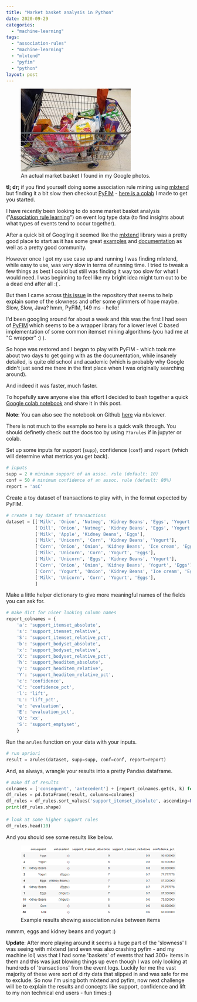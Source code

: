 ```yaml
---
title: "Market basket analysis in Python"
date: 2020-09-29
categories: 
  - "machine-learning"
tags: 
  - "association-rules"
  - "machine-learning"
  - "mlxtend"
  - "pyfim"
  - "python"
layout: post
---
```


<figure>
<img src="/assets/images/2020-09-29-market-basket-analysis-in-python/20170824_103648-300x225.jpg" alt="Market basket photo">
<figcaption>
An actual market basket I found in my Google photos.
</figcaption>
</figure>

**tl; dr;** if you find yourself doing some association rule mining using [mlxtend](http://rasbt.github.io/mlxtend/) but finding it a bit slow then checkout [PyFIM](https://borgelt.net/pyfim.html) - [here is a colab](https://colab.research.google.com/drive/15UunWEtO3Ga_4KAfmDOXbv0FDVv2dhWH?usp=sharing) I made to get you started.

I have recently been looking to do some market basket analysis ("[Association rule learning](https://en.wikipedia.org/wiki/Association_rule_learning)") on event log type data (to find insights about what types of events tend to occur together).

After a quick bit of Googling it seemed like the [mlxtend](http://rasbt.github.io/mlxtend/) library was a pretty good place to start as it has some great [examples](http://rasbt.github.io/mlxtend/user_guide/frequent_patterns/apriori/#example-1-generating-frequent-itemsets) and [documentation](http://rasbt.github.io/mlxtend/user_guide/frequent_patterns/apriori/) as well as a pretty good community.

However once I got my use case up and running I was finding mlxtend, while easy to use, was very slow in terms of running time. I tried to tweak a few things as best I could but still was finding it way too slow for what I would need. I was beginning to feel like my bright idea might turn out to be a dead end after all :( .

But then I came across [this issue](https://github.com/rasbt/mlxtend/issues/644) in the repository that seems to help explain some of the slowness and offer some glimmers of hope maybe. Slow, Slow, Java? hmm, PyFIM, 149 ms - hello!

I'd been googling around for about a week and this was the first I had seen of [PyFIM](https://borgelt.net/pyfim.html) which seems to be a wrapper library for a lower level C based implementation of some common itemset mining algorithms (you had me at "C wrapper" :) ).

So hope was restored and I began to play with PyFIM - which took me about two days to get going with as the documentation, while insanely detailed, is quite old school and academic (which is probably why Google didn't just send me there in the first place when I was originally searching around).

And indeed it was faster, much faster.

To hopefully save anyone else this effort I decided to bash together a quick [Google colab notebook](https://colab.research.google.com/drive/15UunWEtO3Ga_4KAfmDOXbv0FDVv2dhWH?usp=sharing) and share it in this post.

**Note**: You can also see the notebook on Github [here](https://nbviewer.jupyter.org/github/andrewm4894/colabs/blob/master/pyfim_explore.ipynb) via nbviewer.

There is not much to the example so here is a quick walk through. You should definetly check out the docs too by using `??arules` if in jupyter or colab.

Set up some inputs for support (`supp`), confidence (`conf`) and `report` (which will determine what metrics you get back).

```python
# inputs
supp = 2 # minimum support of an assoc. rule (default: 10)
conf = 50 # minimum confidence of an assoc. rule (default: 80%)
report = 'asC'
```

Create a toy dataset of transactions to play with, in the format expected by PyFIM.

```python
# create a toy dataset of transactions
dataset = [['Milk', 'Onion', 'Nutmeg', 'Kidney Beans', 'Eggs', 'Yogurt'],
           ['Dill', 'Onion', 'Nutmeg', 'Kidney Beans', 'Eggs', 'Yogurt'],
           ['Milk', 'Apple', 'Kidney Beans', 'Eggs'],
           ['Milk', 'Unicorn', 'Corn', 'Kidney Beans', 'Yogurt'],
           ['Corn', 'Onion', 'Onion', 'Kidney Beans', 'Ice cream', 'Eggs'],
           ['Milk', 'Unicorn', 'Corn', 'Yogurt', 'Eggs'],
           ['Milk', 'Unicorn', 'Eggs', 'Kidney Beans', 'Yogurt'],
           ['Corn', 'Onion', 'Onion', 'Kidney Beans', 'Yogurt', 'Eggs'],
           ['Corn', 'Yogurt', 'Onion', 'Kidney Beans', 'Ice cream', 'Eggs'],
           ['Milk', 'Unicorn', 'Corn', 'Yogurt', 'Eggs'],
           ]
```

Make a little helper dictionary to give more meaningful names of the fields you can ask for.

```python
# make dict for nicer looking column names
report_colnames = {
    'a': 'support_itemset_absolute',
    's': 'support_itemset_relative',
    'S': 'support_itemset_relative_pct',
    'b': 'support_bodyset_absolute',
    'x': 'support_bodyset_relative',
    'X': 'support_bodyset_relative_pct',
    'h': 'support_headitem_absolute',
    'y': 'support_headitem_relative',
    'Y': 'support_headitem_relative_pct',
    'c': 'confidence',
    'C': 'confidence_pct',
    'l': 'lift',
    'L': 'lift_pct',
    'e': 'evaluation',
    'E': 'evaluation_pct',
    'Q': 'xx',
    'S': 'support_emptyset',
    }
```

Run the `arules` function on your data with your inputs.

```python
# run apriori
result = arules(dataset, supp=supp, conf=conf, report=report)
```

And, as always, wrangle your results into a pretty Pandas dataframe.

```python
# make df of results
colnames = ['consequent', 'antecedent'] + [report_colnames.get(k, k) for k in list(report)]
df_rules = pd.DataFrame(result, columns=colnames)
df_rules = df_rules.sort_values('support_itemset_absolute', ascending=False)
print(df_rules.shape)

# look at some higher support rules
df_rules.head(10)
```

And you should see some results like below.

<figure>
<img src="/assets/images/2020-09-29-market-basket-analysis-in-python/image-10.png" alt="Market basket analysis results">
<figcaption>
Example results showing association rules between items
</figcaption>
</figure>

mmmm, eggs and kidney beans and yogurt :)

**Update**: After more playing around it seems a huge part of the 'slowness' I was seeing with mlxtend (and even was also crashing pyfim - and my machine lol) was that I had some 'baskets' of events that had 300+ items in them and this was just blowing things up even though I was only looking at hundreds of 'transactions' from the event logs. Luckily for me the vast majority of these were sort of dirty data that slipped in and was safe for me to exclude. So now I'm using both mlxtend and pyfim, now next challenge will be to explain the results and concepts like support, confidence and lift to my non technical end users - fun times :)
